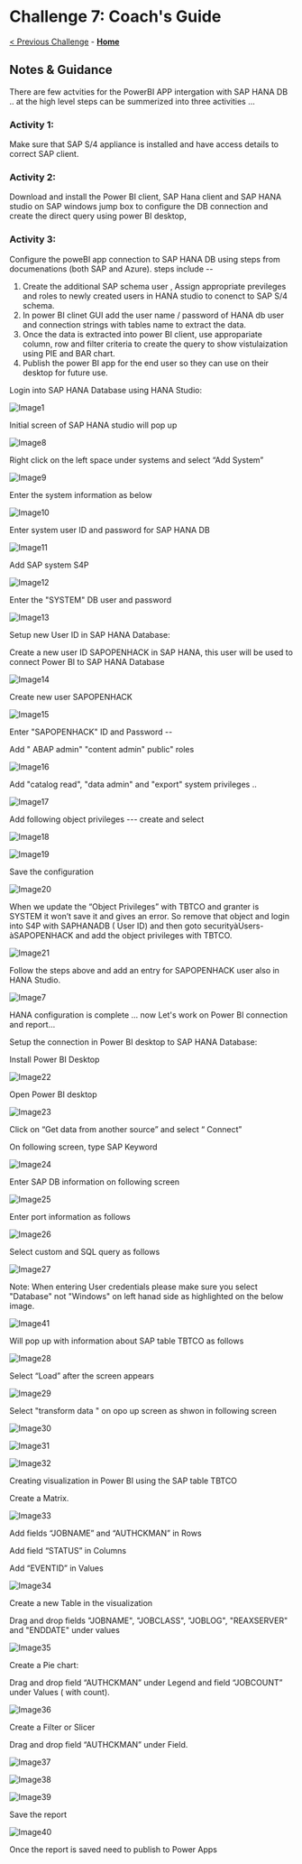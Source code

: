 # Challenge 7: Coach's Guide

[< Previous Challenge](./06-Start-Stop-Automation.md) - **[Home](README.md)** 

## Notes & Guidance 

There are few  actvities for the PowerBI APP intergation with SAP HANA DB ..
at the high level steps can be summerized into three activities ...

### Activity 1:  

Make sure that   SAP S/4 appliance is installed and have access details to correct SAP client. 

### Activity 2:   

Download  and install  the Power BI client, SAP Hana client  and SAP HANA studio on SAP  windows jump box to configure the DB connection and create the direct query using power BI desktop, 
 
### Activity 3:  

Configure the poweBI app connection to SAP HANA DB using steps from documenations (both SAP and Azure).
steps include --
   1. Create the additional SAP schema user , Assign appropriate previleges and roles to newly created users in HANA studio to conenct to SAP S/4 schema.
   3. In power BI clinet GUI add the user name / password of HANA db user and connection strings with tables name to extract the data.
   4. Once the data is extracted into power BI client, use appropariate column, row and filter criteria to create the query to show vistulaization using PIE and BAR chart.
   5. Publish the power BI app for the end user so they can use on their desktop for future use.


Login into SAP HANA Database using HANA Studio: 



 
![Image1](Images/Challege7_image1.png)
 



Initial screen of SAP HANA studio will pop up  

  

![Image8](Images/Challenge7_image8.png)
 

 

Right click on the left space under systems and select “Add System” 

  
![Image9](Images/Challenge7_image9.png)
  


 

Enter  the system information as below  

![Image10](Images/Challenge7_image10.png)
 

Enter system user ID and  password for SAP HANA DB  

 

![Image11](Images/Challenge7_image11.png)
 

 

Add SAP system S4P 

 

![Image12](Images/Challenge7_image12.png)
 

 

Enter the "SYSTEM" DB user and password  

 


 
![Image13](Images/Challenge7_image13.png)
 

Setup new User ID in SAP HANA Database: 

Create a new user ID SAPOPENHACK in SAP HANA, this user will be used to connect Power BI to SAP HANA Database 

 

 

![Image14](Images/Challenge7_image14.png)
 

 

Create new user  SAPOPENHACK 

 
![Image15](Images/Challenge7_image15.png)
 

Enter  "SAPOPENHACK" ID and Password -- 



Add " ABAP admin" "content admin" public" roles  

 

 
![Image16](Images/Challenge7_image16.png)
 

Add "catalog read",  "data admin" and "export" system privileges .. 

 ![Image17](Images/Challenge7_image17.png)


 
Add following object privileges ---  create and select 

 
![Image18](Images/Challenge7_image18.png)
 
![Image19](Images/Challenge7_image19.png)

Save the configuration  

![Image20](Images/Challenge7_image20.png)


 

 

When we update the “Object Privileges” with TBTCO and granter is SYSTEM it won’t save it and gives an error. So remove that object and login into S4P with SAPHANADB  ( User ID) and then goto securityàUsers-àSAPOPENHACK and add the object privileges with TBTCO. 

 


![Image21](Images/Challenge7_image21.png)

Follow the steps above and add an entry for SAPOPENHACK user also in HANA Studio.

![Image7](Images/Challenge7_image7.png)

HANA configuration is complete … now Let's work on Power BI connection and report... 

Setup the connection in Power BI desktop to SAP HANA Database: 

Install Power BI Desktop 

![Image22](Images/Challenge7_image22.png)



 

Open Power BI desktop 


 ![Image23](Images/Challenge7_image23.png)

Click on “Get data from another source” and select “ Connect” 

 

 
On following screen, type SAP Keyword 

 

![Image24](Images/Challenge7_image24.png)
 

Enter SAP DB information on following screen  

 ![Image25](Images/Challenge7_image25.png)


Enter port information as follows  

 
![Image26](Images/Challenge7_image26.png) 

Select custom and SQL query as follows  

 
![Image27](Images/Challenge7_image27.png)

Note: When entering User credentials please make sure you select "Database" not "Windows" on left hanad side as highlighted on the below image.

![Image41](Images/Challenge7_image42.PNG)

Will pop up with information about SAP table TBTCO as follows  

![Image28](Images/Challenge7_image28.png)

 


Select “Load” after the screen appears 

 
![Image29](Images/Challenge7_image29.png)
 


 

Select "transform data " on opo up screen as shwon in following screen  

![Image30](Images/Challenge7_image30.png)

![Image31](Images/Challenge7_image31.png)

![Image32](Images/Challenge7_image32.png)

Creating visualization in Power BI using the SAP table TBTCO 

Create a Matrix. 


![Image33](Images/Challenge7_image33.png)

 

 

Add fields “JOBNAME” and “AUTHCKMAN” in Rows 


Add field “STATUS” in Columns 

Add “EVENTID” in Values 

![Image34](Images/Challenge7_image34.png)


 

 

Create a new Table in the visualization 

  

Drag and drop fields "JOBNAME", "JOBCLASS", "JOBLOG", "REAXSERVER" and "ENDDATE" under values 

 

![Image35](Images/Challenge7_image35.png)

Create a Pie chart: 

  

Drag and drop field “AUTHCKMAN” under Legend and  field “JOBCOUNT” under Values ( with count). 


![Image36](Images/Challenge7_image36.png)
 

Create a Filter or Slicer 

Drag and drop field “AUTHCKMAN” under Field. 

![Image37](Images/Challenge7_image37.png)
 
![Image38](Images/Challenge7_image38.png)

![Image39](Images/Challenge7_image39.png)


Save the report 

![Image40](Images/Challenge7_image40.png)
 

Once the report is saved need to publish to Power Apps 
